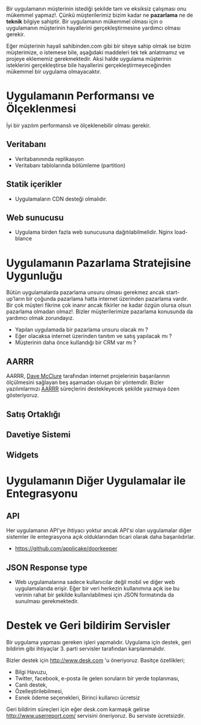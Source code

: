 Bir uygulamanın müşterinin istediği şekilde tam ve eksiksiz çalışması onu mükemmel yapmaz!. Çünkü müşterilerimiz bizim
kadar ne **pazarlama** ne de **teknik** bilgiye sahiptir. Bir uygulamanın mükemmel olması için o uygulamanın 
müşterinin hayallerini gerçekleştirmesine yardımcı olması gerekir.

Eğer müşterinin hayali sahibinden.com gibi bir siteye sahip olmak ise bizim müşterimize, o istemese bile, aşağıdaki 
maddeleri tek tek anlatmamız ve projeye eklememiz gerekmektedir. Aksi halde uygulama müşterinin isteklerini gerçekleştirse
bile hayallerini gerçekleştirmeyeceğinden mükemmel bir uygulama olmayacaktır.

# Uygulamanın Performansı ve Ölçeklenmesi

İyi bir yazılım performanslı ve ölçeklenebilir olması gerekir.

## Veritabanı

* Veritabanınında replikasyon
* Veritabanı tablolarında bölümleme (partition)

## Statik içerikler

* Uygulamaların CDN desteği olmalıdır.

## Web sunucusu

* Uygulama birden fazla web sunucusuna dağıtılabilmelidir. Nginx load-blance

# Uygulamanın Pazarlama Stratejisine Uygunluğu

Bütün uygulamalarda pazarlama unsuru olması gerekmez ancak start-up'ların bir çoğunda pazarlama 
hatta internet üzerinden pazarlama vardır. Bir çok müşteri fikrine çok inanır ancak fikirler ne 
kadar özgün olursa olsun pazarlama olmadan olmaz!. Bizler müşterilerimize pazarlama konusunda da 
yardımcı olmak zorundayız.

* Yapılan uygulamada bir pazarlama unsuru olacak mı ? 
* Eğer olacaksa internet üzerinden tanıtım ve satış yapılacak mı ?
* Müşterinin daha önce kullandığı bir CRM var mı ?

## AARRR 

AARRR, [Dave McClure](https://twitter.com/davemcclure) tarafından internet projelerinin başarılarının ölçülmesini sağlayan beş aşamadan oluşan bir yöntemdir. Bizler yazılımlarmızı [AARRR](https://github.com/lab2023/playbook/blob/master/tr/901-AARRR.md) süreçlerini destekleyecek şekilde yazmaya özen gösteriyoruz.

## Satış Ortaklığı

## Davetiye Sistemi

## Widgets

# Uygulamanın Diğer Uygulamalar ile Entegrasyonu

## API

Her uygulamanın API'ye ihtiyacı yoktur ancak API'si olan uygulamalar diğer sistemler ile entegrasyona açık olduklarından ticari olarak daha başarılıdırlar.

* https://github.com/applicake/doorkeeper

## JSON Response type

* Web uygulamalarına sadece kullanıcılar değil mobil ve diğer web uygulamalarıda erişir. Eğer bir veri herkezin kullanımına açık ise bu verinin rahat bir şekilde kullanılabilmesi için JSON formatında da sunulması gerekmektedir.

# Destek ve Geri bildirim Servisler

Bir uygulama yapması gereken işleri yapmalıdır. Uygulama için destek, geri bildirim gibi ihtiyaçlar 3. parti servisler tarafından karşılanmalıdır.

Bizler destek için http://www.desk.com 'u öneriyoruz. Basitçe özellikleri;

* Bilgi Havuzu,
* Twitter, facebook, e-posta ile gelen soruların bir yerde toplanması,
* Canlı destek,
* Özelleştirilebilmesi,
* Esnek ödeme seçenekleri, Birinci kullanıcı ücretsiz

Geri bildirim süreçleri için eğer desk.com karmaşık gelirse http://www.userreport.com/ servisini öneriyoruz. Bu serviste ücretsizdir.
